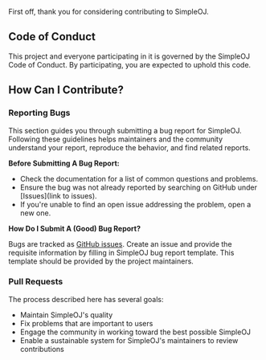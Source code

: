 First off, thank you for considering contributing to SimpleOJ.

## Code of Conduct

This project and everyone participating in it is governed by the SimpleOJ Code of Conduct. By participating, you are expected to uphold this code.

## How Can I Contribute?

### Reporting Bugs

This section guides you through submitting a bug report for SimpleOJ. Following these guidelines helps maintainers and the community understand your report, reproduce the behavior, and find related reports.

**Before Submitting A Bug Report:**

- Check the documentation for a list of common questions and problems.
- Ensure the bug was not already reported by searching on GitHub under [Issues](link to issues).
- If you're unable to find an open issue addressing the problem, open a new one.

**How Do I Submit A (Good) Bug Report?**

Bugs are tracked as [GitHub issues](https://github.com/ah-naf/SimpleOJ-with-C-Python-Compiler-MERN-Project-/issues). Create an issue and provide the requisite information by filling in SimpleOJ bug report template. This template should be provided by the project maintainers.

### Pull Requests

The process described here has several goals:

- Maintain SimpleOJ's quality
- Fix problems that are important to users
- Engage the community in working toward the best possible SimpleOJ
- Enable a sustainable system for SimpleOJ's maintainers to review contributions

